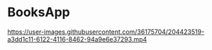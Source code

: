 # BooksApp




https://user-images.githubusercontent.com/36175704/204423519-a3dd1c11-6122-4116-8462-94a9e6e37293.mp4

